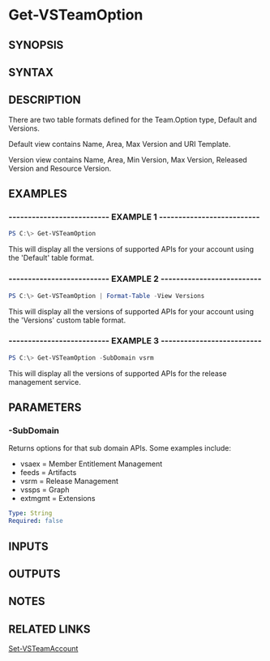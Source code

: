 <!-- #include "./common/header.md" -->

# Get-VSTeamOption

## SYNOPSIS

<!-- #include "./synopsis/Get-VSTeamOption.md" -->

## SYNTAX

## DESCRIPTION

<!-- #include "./synopsis/Get-VSTeamOption.md" -->

There are two table formats defined for the Team.Option type, Default and Versions.

Default view contains Name, Area, Max Version and URI Template.

Version view contains Name, Area, Min Version, Max Version, Released Version and Resource Version.

## EXAMPLES

### -------------------------- EXAMPLE 1 --------------------------

```PowerShell
PS C:\> Get-VSTeamOption
```

This will display all the versions of supported APIs for your account using the 'Default' table format.

### -------------------------- EXAMPLE 2 --------------------------

```PowerShell
PS C:\> Get-VSTeamOption | Format-Table -View Versions
```

This will display all the versions of supported APIs for your account using the 'Versions' custom table format.

### -------------------------- EXAMPLE 3 --------------------------

```PowerShell
PS C:\> Get-VSTeamOption -SubDomain vsrm 
```

This will display all the versions of supported APIs for the release management service.

## PARAMETERS

### -SubDomain

Returns options for that sub domain APIs. Some examples include:

- vsaex = Member Entitlement Management
- feeds = Artifacts
- vsrm = Release Management
- vssps = Graph
- extmgmt = Extensions

```yaml
Type: String
Required: false
```

## INPUTS

## OUTPUTS

## NOTES

## RELATED LINKS

[Set-VSTeamAccount](Set-VSTeamAccount.md)